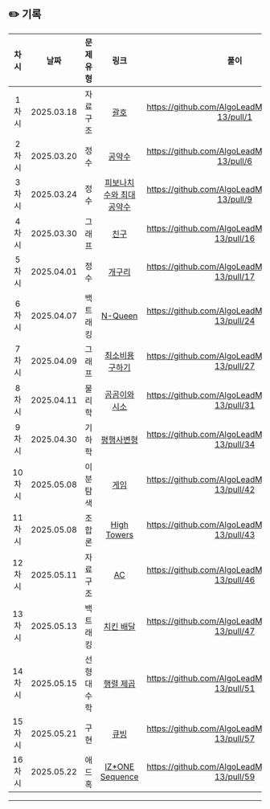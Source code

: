 ## ✏️ 기록   
 
 | 차시 |    날짜    | 문제유형 | 링크 | 풀이 |
 |:----:|:---------:|:----:|:-----:|:----:|
 | 1차시 | 2025.03.18 |  자료 구조  | [괄호](https://www.acmicpc.net/problem/9012)|https://github.com/AlgoLeadMe/AlgoLeadMe-13/pull/1|
 | 2차시 | 2025.03.20 |  정수  | [공약수](https://www.acmicpc.net/problem/1792)|https://github.com/AlgoLeadMe/AlgoLeadMe-13/pull/6|
 | 3차시 | 2025.03.24 |  정수  | [피보나치 수와 최대공약수](https://www.acmicpc.net/problem/11778)|https://github.com/AlgoLeadMe/AlgoLeadMe-13/pull/9|
 | 4차시 | 2025.03.30 | 그래프 | [친구](https://www.acmicpc.net/problem/1058)|https://github.com/AlgoLeadMe/AlgoLeadMe-13/pull/16|
 | 5차시 | 2025.04.01 |  정수  | [개구리](https://www.acmicpc.net/problem/25333)|https://github.com/AlgoLeadMe/AlgoLeadMe-13/pull/17|
 | 6차시 | 2025.04.07 | 백트래킹| [N-Queen](https://www.acmicpc.net/problem/9663)|https://github.com/AlgoLeadMe/AlgoLeadMe-13/pull/24|
 | 7차시 | 2025.04.09 | 그래프 | [최소비용 구하기](https://www.acmicpc.net/problem/1916)|https://github.com/AlgoLeadMe/AlgoLeadMe-13/pull/27|
 | 8차시 | 2025.04.11 | 물리학 | [곰곰이와 시소](https://www.acmicpc.net/problem/26072)|https://github.com/AlgoLeadMe/AlgoLeadMe-13/pull/31|
 | 9차시 | 2025.04.30 | 기하학 | [평행사변형](https://www.acmicpc.net/problem/1064)|https://github.com/AlgoLeadMe/AlgoLeadMe-13/pull/34|
 | 10차시 | 2025.05.08 | 이분탐색 | [게임](https://www.acmicpc.net/problem/1072)|https://github.com/AlgoLeadMe/AlgoLeadMe-13/pull/42|
 | 11차시 | 2025.05.08 | 조합론 | [High Towers](https://www.acmicpc.net/problem/33785)|https://github.com/AlgoLeadMe/AlgoLeadMe-13/pull/43|
 | 12차시 | 2025.05.11 | 자료 구조 | [AC](https://www.acmicpc.net/problem/5430)|https://github.com/AlgoLeadMe/AlgoLeadMe-13/pull/46|
 | 13차시 | 2025.05.13 | 백트래킹 | [치킨 배달](https://www.acmicpc.net/problem/15686)|https://github.com/AlgoLeadMe/AlgoLeadMe-13/pull/47|
 | 14차시 | 2025.05.15 | 선형대수학 | [행렬 제곱](https://www.acmicpc.net/problem/10830)|https://github.com/AlgoLeadMe/AlgoLeadMe-13/pull/51|
 | 15차시 | 2025.05.21 | 구현 | [큐빙](https://www.acmicpc.net/problem/5373)|https://github.com/AlgoLeadMe/AlgoLeadMe-13/pull/57|
 | 16차시 | 2025.05.22 | 애드 혹 | [IZ*ONE Sequence](https://www.acmicpc.net/problem/33581)|https://github.com/AlgoLeadMe/AlgoLeadMe-13/pull/59|
 ---
